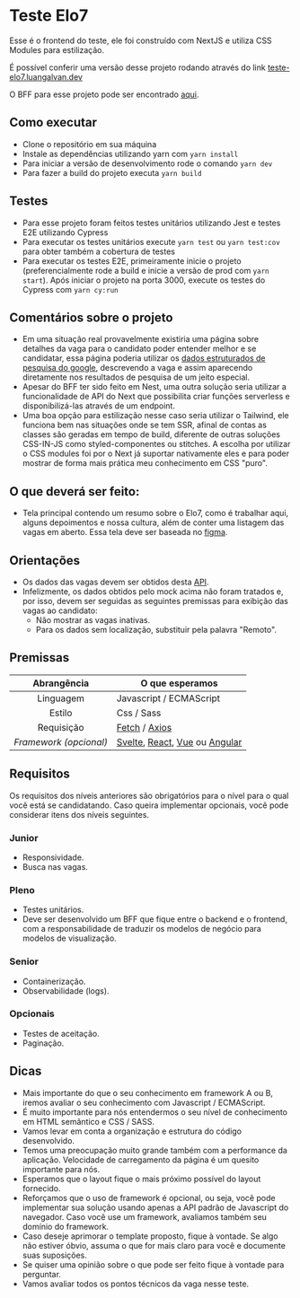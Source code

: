 # Teste Elo7

Esse é o frontend do teste, ele foi construído com NextJS e utiliza CSS Modules para estilização.

É possível conferir uma versão desse projeto rodando através do link [teste-elo7.luangalvan.dev](https://teste-elo7.luangalvan.dev)

O BFF para esse projeto pode ser encontrado [aqui](https://github.com/luantoningalvan/vagas-elo7-bff).

## Como executar

- Clone o repositório em sua máquina
- Instale as dependências utilizando yarn com `yarn install`
- Para iniciar a versão de desenvolvimento rode o comando `yarn dev`
- Para fazer a build do projeto executa `yarn build`

## Testes

- Para esse projeto foram feitos testes unitários utilizando Jest e testes E2E utilizando Cypress
- Para executar os testes unitários execute `yarn test` ou `yarn test:cov` para obter também a cobertura de testes
- Para executar os testes E2E, primeiramente inicie o projeto (preferencialmente rode a build e inicie a versão de prod com `yarn start`). Após iniciar o projeto na porta 3000, execute os testes do Cypress com `yarn cy:run`

## Comentários sobre o projeto

- Em uma situação real provavelmente existiria uma página sobre detalhes da vaga para o candidato poder entender melhor e se candidatar, essa página poderia utilizar os [dados estruturados de pesquisa do google](https://developers.google.com/search/docs/appearance/structured-data/job-posting), descrevendo a vaga e assim aparecendo diretamente nos resultados de pesquisa de um jeito especial.
- Apesar do BFF ter sido feito em Nest, uma outra solução seria utilizar a funcionalidade de API do Next que possibilita criar funções serverless e disponibilizá-las através de um endpoint.
- Uma boa opção para estilização nesse caso seria utilizar o Tailwind, ele funciona bem nas situações onde se tem SSR, afinal de contas as classes são geradas em tempo de build, diferente de outras soluções CSS-IN-JS como styled-componentes ou stitches. A escolha por utilizar o CSS modules foi por o Next já suportar nativamente eles e para poder mostrar de forma mais prática meu conhecimento em CSS "puro".

## O que deverá ser feito:

- Tela principal contendo um resumo sobre o Elo7, como é trabalhar aqui, alguns depoimentos e nossa cultura, além de conter uma listagem das vagas em aberto. Essa tela deve ser baseada no [figma](https://www.figma.com/design/leGMKKgckQXVkF9E1RrTOX/Case-Front-End?node-id=0-1&t=GuFVfugRYKbgV2ST-0).

## Orientações

- Os dados das vagas devem ser obtidos desta [API](https://img.elo7.com.br/mock-vagas.json).
- Infelizmente, os dados obtidos pelo mock acima não foram tratados e, por isso, devem ser seguidas as seguintes premissas para exibição das vagas ao candidato:
  - Não mostrar as vagas inativas.
  - Para os dados sem localização, substituir pela palavra "Remoto".

## Premissas

|      Abrangência       | O que esperamos                                                                                                           |
| :--------------------: | ------------------------------------------------------------------------------------------------------------------------- |
|       Linguagem        | Javascript / ECMAScript                                                                                                   |
|         Estilo         | Css / Sass                                                                                                                |
|       Requisição       | [Fetch](https://developer.mozilla.org/en-US/docs/Web/API/fetch) / [Axios](https://axios-http.com/docs/intro)              |
| _Framework (opcional)_ | [Svelte](https://svelte.dev/), [React](https://reactjs.org/), [Vue](https://vuejs.org/) ou [Angular](https://angular.io/) |

## Requisitos

Os requisitos dos níveis anteriores são obrigatórios para o nível para o qual você está se candidatando. Caso queira implementar opcionais, você pode considerar itens dos níveis seguintes.

### Junior

- Responsividade.
- Busca nas vagas.

### Pleno

- Testes unitários.
- Deve ser desenvolvido um BFF que fique entre o backend e o frontend, com a responsabilidade de traduzir os modelos de negócio para modelos de visualização.

### Senior

- Containerização.
- Observabilidade (logs).

### Opcionais

- Testes de aceitação.
- Paginação.

## Dicas

- Mais importante do que o seu conhecimento em framework A ou B, iremos avaliar o seu conhecimento com Javascript / ECMAScript.
- É muito importante para nós entendermos o seu nível de conhecimento em HTML semântico e CSS / SASS.
- Vamos levar em conta a organização e estrutura do código desenvolvido.
- Temos uma preocupação muito grande também com a performance da aplicação. Velocidade de carregamento da página é um quesito importante para nós.
- Esperamos que o layout fique o mais próximo possível do layout fornecido.
- Reforçamos que o uso de framework é opcional, ou seja, você pode implementar sua solução usando apenas a API padrão de Javascript do navegador. Caso você use um framework, avaliamos também seu domínio do framework.
- Caso deseje aprimorar o template proposto, fique à vontade. Se algo não estiver óbvio, assuma o que for mais claro para você e documente suas suposições.
- Se quiser uma opinião sobre o que pode ser feito fique à vontade para perguntar.
- Vamos avaliar todos os pontos técnicos da vaga nesse teste.
